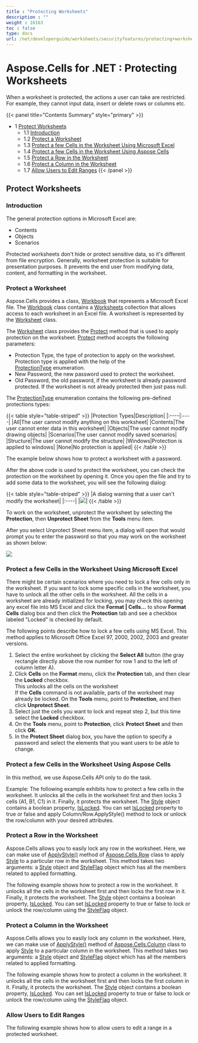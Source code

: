 ```yaml
---
title : "Protecting Worksheets" 
description : "" 
weight : 16163 
toc : false
type: docs
url: /net/developerguide/worksheets/securityfeatures/protecting+worksheets/
---
```


# Aspose.Cells for .NET : Protecting Worksheets


When a worksheet is protected, the actions a user can take are restricted. For example, they cannot input data, insert or delete rows or columns etc.

{{< panel title="Contents Summary" style="primary" >}}
*   1 [Protect Worksheets](#protect-worksheets)
    *   1.1 [Introduction](#introduction)
    *   1.2 [Protect a Worksheet](#protect-a-worksheet)
    *   1.3 [Protect a few Cells in the Worksheet Using Microsoft Excel](#protect-a-few-cells-in-the-worksheet-using-microsoft-excel)
    *   1.4 [Protect a few Cells in the Worksheet Using Aspose Cells](#protect-a-few-cells-in-the-worksheet-using-aspose-cells)
    *   1.5 [Protect a Row in the Worksheet](#protect-a-row-in-the-worksheet)
    *   1.6 [Protect a Column in the Worksheet](#protect-a-column-in-the-worksheet)
    *   1.7 [Allow Users to Edit Ranges](#allow-users-to-edit-ranges)
{{< /panel >}}
 

## Protect Worksheets

### Introduction

The general protection options in Microsoft Excel are:

*   Contents
*   Objects
*   Scenarios

Protected worksheets don't hide or protect sensitive data, so it's different from file encryption. Generally, worksheet protection is suitable for presentation purposes. It prevents the end user from modifying data, content, and formatting in the worksheet.

### Protect a Worksheet

Aspose.Cells provides a class, [Workbook](https://apireference.aspose.com/net/cells/aspose.cells/workbook) that represents a Microsoft Excel file. The [Workbook](https://apireference.aspose.com/net/cells/aspose.cells/workbook) class contains a [Worksheets](https://apireference.aspose.com/net/cells/aspose.cells/workbook/properties/worksheets) collection that allows access to each worksheet in an Excel file. A worksheet is represented by the [Worksheet](https://apireference.aspose.com/net/cells/aspose.cells/worksheet) class.

The [Worksheet](https://apireference.aspose.com/net/cells/aspose.cells/worksheet) class provides the [Protect](https://apireference.aspose.com/net/cells/aspose.cells/worksheet/methods/protect/index) method that is used to apply protection on the worksheet. [Protect](https://apireference.aspose.com/net/cells/aspose.cells.worksheet/protect/methods/1) method accepts the following parameters:

*   Protection Type, the type of protection to apply on the worksheet. Protection type is applied with the help of the [ProtectionType](https://apireference.aspose.com/net/cells/aspose.cells/protectiontype) enumeration.
*   New Password, the new password used to protect the worksheet.
*   Old Password, the old password, if the worksheet is already password protected. If the worksheet is not already protected then just pass null.

The [ProtectionType](https://apireference.aspose.com/net/cells/aspose.cells/protectiontype) enumeration contains the following pre-defined protections types:

{{< table style="table-striped" >}}
|Protection Types|Description|
|:----|:----|
|All|The user cannot modify anything on this worksheet|
|Contents|The user cannot enter data in this worksheet|
|Objects|The user cannot modify drawing objects|
|Scenarios|The user cannot modify saved scenarios|
|Structure|The user cannot modify the structure|
|Windows|Protection is applied to windows|
|None|No protection is applied|
{{< /table >}}

The example below shows how to protect a worksheet with a password.

  
After the above code is used to protect the worksheet, you can check the protection on the worksheet by opening it. Once you open the file and try to add some data to the worksheet, you will see the following dialog:

{{< table style="table-striped" >}}
|A dialog warning that a user can't modify the worksheet|
|:----|
|![](https://docs2.aspose.com/cells/net/attachments/5013518/5115175.png)|
{{< /table >}}

To work on the worksheet, unprotect the worksheet by selecting the **Protection**, then **Unprotect Sheet** from the **Tools** menu item.

After you select Unprotect Sheet menu item, a dialog will open that would prompt you to enter the password so that you may work on the worksheet as shown below:

![](https://docs2.aspose.com/cells/net/attachments/5013518/5115174.png)

### Protect a few Cells in the Worksheet Using Microsoft Excel

There might be certain scenarios where you need to lock a few cells only in the worksheet. If you want to lock some specific cells in the worksheet, you have to unlock all the other cells in the worksheet. All the cells in a worksheet are already initialized for locking, you may check this opening any excel file into MS Excel and click the **Format | Cells...** to show **Format Cells** dialog box and then click the **Protection** tab and see a checkbox labeled "Locked" is checked by default.

The following points describe how to lock a few cells using MS Excel. This method applies to Microsoft Office Excel 97, 2000, 2002, 2003 and greater versions.

1.  Select the entire worksheet by clicking the **Select All** button (the gray rectangle directly above the row number for row 1 and to the left of column letter A).
2.  Click **Cells** on the **Format** menu, click the **Protection** tab, and then clear the **Locked** checkbox.  
    This unlocks all the cells on the worksheet  
    If the **Cells** command is not available, parts of the worksheet may already be locked. On the **Tools** menu, point to **Protection**, and then click **Unprotect Sheet**.
3.  Select just the cells you want to lock and repeat step 2, but this time select the **Locked** checkbox.
4.  On the **Tools** menu, point to **Protection**, click **Protect Sheet** and then click **OK**.
5.  In the **Protect Sheet** dialog box, you have the option to specify a password and select the elements that you want users to be able to change.

### Protect a few Cells in the Worksheet Using Aspose Cells

In this method, we use Aspose.Cells API only to do the task.

Example: The following example exhibits how to protect a few cells in the worksheet. It unlocks all the cells in the worksheet first and then locks 3 cells (A1, B1, C1) in it. Finally, it protects the worksheet. The [Style](https://apireference.aspose.com/net/cells/aspose.cells/style) object contains a boolean property, [IsLocked](https://apireference.aspose.com/net/cells/aspose.cells/style/properties/islocked). You can set [IsLocked](https://apireference.aspose.com/net/cells/aspose.cells/style/properties/islocked) property to true or false and apply Column/Row.ApplyStyle() method to lock or unlock the row/column with your desired attributes.

### Protect a Row in the Worksheet

Aspose.Cells allows you to easily lock any row in the worksheet. Here, we can make use of [ApplyStyle()](https://apireference.aspose.com/net/cells/aspose.cells/row/methods/applystyle) method of [Aspose.Cells.Row](https://apireference.aspose.com/net/cells/aspose.cells/row) class to apply [Style](https://apireference.aspose.com/net/cells/aspose.cells/style) to a particular row in the worksheet. This method takes two arguments: a [Style](https://apireference.aspose.com/net/cells/aspose.cells/style) object and [StyleFlag](https://apireference.aspose.com/net/cells/aspose.cells/styleflag) object which has all the members related to applied formatting.

The following example shows how to protect a row in the worksheet. It unlocks all the cells in the worksheet first and then locks the first row in it. Finally, it protects the worksheet. The [Style](https://apireference.aspose.com/net/cells/aspose.cells/style) object contains a boolean property, [IsLocked](https://apireference.aspose.com/net/cells/aspose.cells/style/properties/islocked). You can set [IsLocked](https://apireference.aspose.com/net/cells/aspose.cells/style/properties/islocked) property to true or false to lock or unlock the row/column using the [StyleFlag](https://apireference.aspose.com/net/cells/aspose.cells/styleflag) object.

### Protect a Column in the Worksheet

Aspose.Cells allows you to easily lock any column in the worksheet. Here, we can make use of [ApplyStyle()](https://apireference.aspose.com/net/cells/aspose.cells/column/methods/applystyle) method of [Aspose.Cells.Column](https://apireference.aspose.com/net/cells/aspose.cells/column) class to apply [Style](https://apireference.aspose.com/net/cells/aspose.cells/style) to a particular column in the worksheet. This method takes two arguments: a [Style](https://apireference.aspose.com/net/cells/aspose.cells/style) object and [StyleFlag](https://apireference.aspose.com/net/cells/aspose.cells/styleflag) object which has all the members related to applied formatting.

The following example shows how to protect a column in the worksheet. It unlocks all the cells in the worksheet first and then locks the first column in it. Finally, it protects the worksheet. The [Style](https://apireference.aspose.com/net/cells/aspose.cells/style) object contains a boolean property, [IsLocked](https://apireference.aspose.com/net/cells/aspose.cells/style/properties/islocked). You can set [IsLocked](https://apireference.aspose.com/net/cells/aspose.cells/style/properties/islocked) property to true or false to lock or unlock the row/column using the [StyleFlag](https://apireference.aspose.com/net/cells/aspose.cells/styleflag) object.

### Allow Users to Edit Ranges

The following example shows how to allow users to edit a range in a protected worksheet.

